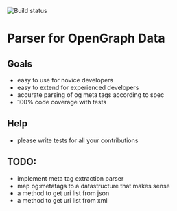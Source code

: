 ![Build status](https://travis-ci.org/ArnsboMedia/opengraph_parser.svg)

# Parser for OpenGraph Data

## Goals

 - easy to use for novice developers
 - easy to extend for experienced developers
 - accurate parsing of og meta tags according to spec
 - 100% code coverage with tests

## Help

 - please write tests for all your contributions


## TODO:

 - implement meta tag extraction parser
 - map og:metatags to a datastructure that makes sense
 - a method to get uri list from json
 - a method to get uri list from xml


